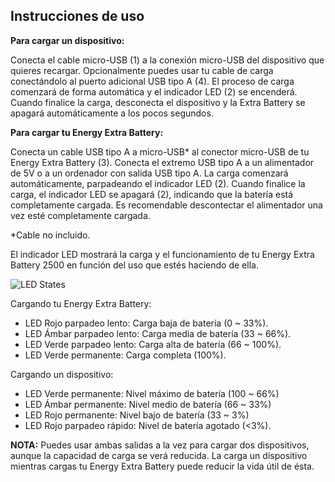 
## Instrucciones de uso

**Para cargar un dispositivo:**


Conecta el cable micro-USB (1) a la conexión micro-USB del dispositivo que quieres recargar. Opcionalmente puedes usar tu cable de carga conectándolo al puerto adicional USB tipo A (4). El proceso de carga comenzará de forma automática y el indicador LED (2) se encenderá. Cuando finalice la carga, desconecta el dispositivo y la Extra Battery se apagará automáticamente a los pocos segundos.


**Para cargar tu Energy Extra Battery:**

Conecta un cable USB tipo A a micro-USB* al conector micro-USB de tu Energy Extra Battery (3). Conecta el extremo USB tipo A a un alimentador de 5V o a un ordenador con salida USB tipo A. La carga comenzará automáticamente, parpadeando el indicador LED (2). Cuando finalice la carga, el indicador LED se apagará (2), indicando que la batería está completamente cargada. Es recomendable descontectar el alimentador una vez esté completamente cargada.

*Cable no incluido.

El indicador LED mostrará la carga y el funcionamiento de tu Energy Extra Battery 2500 en función del uso que estés haciendo de ella.

![LED States](http://static.energysistem.com/images/manuals/42252/55c071b2d0c5d.jpg)

Cargando tu Energy Extra Battery:
- LED Rojo parpadeo lento: Carga baja de batería (0 ~ 33%).
- LED Ámbar parpadeo lento: Carga media de batería (33 ~ 66%).
- LED Verde parpadeo lento: Carga alta de batería (66 ~ 100%).
- LED Verde permanente: Carga completa (100%).

Cargando un dispositivo:
- LED Verde permanente: Nivel máximo de batería (100 ~ 66%)
- LED Ámbar permanente: Nivel medio de batería (66 ~ 33%)
- LED Rojo permanente: Nivel bajo de batería (33 ~ 3%)
- LED Rojo parpadeo rápido: Nivel de batería agotado (<3%).

**NOTA:**
Puedes usar ambas salidas a la vez para cargar dos dispositivos, aunque la capacidad de carga se verá reducida.
La carga un dispositivo mientras cargas tu Energy Extra Battery puede reducir la vida útil de ésta.
